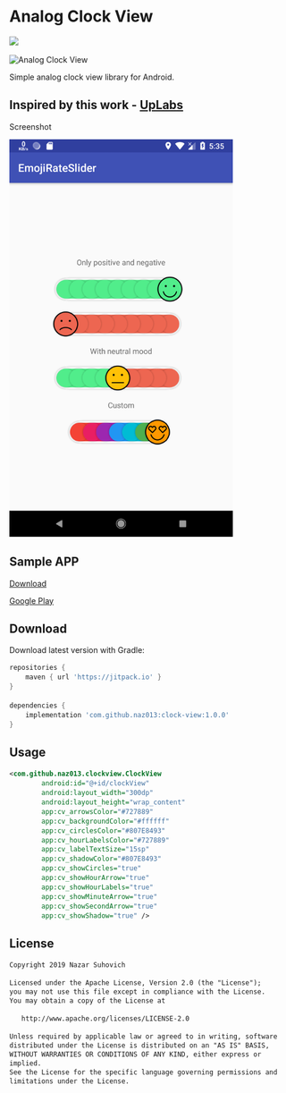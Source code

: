 # Analog Clock View
[![](https://jitpack.io/v/naz013/clock-view.svg)](https://jitpack.io/#naz013/clock-view)

<img src="https://github.com/naz013/clock-view/raw/master/app/src/main/ic_launcher-web.png" width="100" alt="Analog Clock View">

Simple analog clock view library for Android.

Inspired by this work - [UpLabs](https://www.uplabs.com/posts/ui-elements-alarm)
--------

Screenshot

<img src="https://github.com/naz013/emoji-rate-slider/raw/master/res/screenshot.png" width="400" alt="Screenshot">

Sample APP
--------
[Download](https://github.com/naz013/emoji-rate-slider/raw/master/app/release/app-release.apk)

[Google Play](https://play.google.com/store/apps/details?id=com.github.naz013.clockviewlibrary)


Download
--------
Download latest version with Gradle:
```groovy
repositories {
    maven { url 'https://jitpack.io' }
}

dependencies {
    implementation 'com.github.naz013:clock-view:1.0.0'
}
```

Usage
-----
```xml
<com.github.naz013.clockview.ClockView
        android:id="@+id/clockView"
        android:layout_width="300dp"
        android:layout_height="wrap_content"
        app:cv_arrowsColor="#727889"
        app:cv_backgroundColor="#ffffff"
        app:cv_circlesColor="#807E8493"
        app:cv_hourLabelsColor="#727889"
        app:cv_labelTextSize="15sp"
        app:cv_shadowColor="#807E8493"
        app:cv_showCircles="true"
        app:cv_showHourArrow="true"
        app:cv_showHourLabels="true"
        app:cv_showMinuteArrow="true"
        app:cv_showSecondArrow="true"
        app:cv_showShadow="true" />
```


License
-------

    Copyright 2019 Nazar Suhovich

    Licensed under the Apache License, Version 2.0 (the "License");
    you may not use this file except in compliance with the License.
    You may obtain a copy of the License at

       http://www.apache.org/licenses/LICENSE-2.0

    Unless required by applicable law or agreed to in writing, software
    distributed under the License is distributed on an "AS IS" BASIS,
    WITHOUT WARRANTIES OR CONDITIONS OF ANY KIND, either express or implied.
    See the License for the specific language governing permissions and
    limitations under the License.
